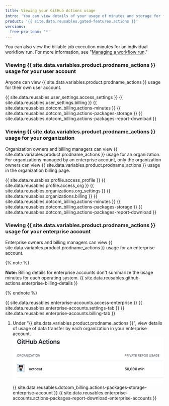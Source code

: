 ```yaml
---
title: Viewing your GitHub Actions usage
intro: 'You can view details of your usage of minutes and storage for {{ site.data.variables.product.prodname_actions }}.'
product: '{{ site.data.reusables.gated-features.actions }}'
versions:
  free-pro-team: '*'
---
```


You can also view the billable job execution minutes for an individual workflow run. For more information, see "[Managing a workflow run](/actions/configuring-and-managing-workflows/managing-a-workflow-run#viewing-billable-job-execution-minutes)."

### Viewing {{ site.data.variables.product.prodname_actions }} usage for your user account

Anyone can view {{ site.data.variables.product.prodname_actions }} usage for their own user account.

{{ site.data.reusables.user_settings.access_settings }}
{{ site.data.reusables.user_settings.billing }}
{{ site.data.reusables.dotcom_billing.actions-minutes }}
{{ site.data.reusables.dotcom_billing.actions-packages-storage }}
{{ site.data.reusables.dotcom_billing.actions-packages-report-download }}

### Viewing {{ site.data.variables.product.prodname_actions }} usage for your organization

Organization owners and billing managers can view {{ site.data.variables.product.prodname_actions }} usage for an organization. For organizations managed by an enterprise account, only the organization owners can view {{ site.data.variables.product.prodname_actions }} usage in the organization billing page.

{{ site.data.reusables.profile.access_profile }}
{{ site.data.reusables.profile.access_org }}
{{ site.data.reusables.organizations.org_settings }}
{{ site.data.reusables.organizations.billing }}
{{ site.data.reusables.dotcom_billing.actions-minutes }}
{{ site.data.reusables.dotcom_billing.actions-packages-storage }}
{{ site.data.reusables.dotcom_billing.actions-packages-report-download }}

### Viewing {{ site.data.variables.product.prodname_actions }} usage for your enterprise account

Enterprise owners and billing managers can view {{ site.data.variables.product.prodname_actions }} usage for an enterprise account.

{% note %}

**Note:** Billing details for enterprise accounts don't summarize the usage minutes for each operating system. {{ site.data.reusables.github-actions.enterprise-billing-details }}

{% endnote %}

{{ site.data.reusables.enterprise-accounts.access-enterprise }}
{{ site.data.reusables.enterprise-accounts.settings-tab }}
{{ site.data.reusables.enterprise-accounts.billing-tab }}
1. Under "{{ site.data.variables.product.prodname_actions }}", view details of usage of data transfer by each organization in your enterprise account. ![Details of usage of minutes](/assets/images/help/billing/actions-minutes-enterprise.png)
{{ site.data.reusables.dotcom_billing.actions-packages-storage-enterprise-account }}
{{ site.data.reusables.enterprise-accounts.actions-packages-report-download-enterprise-accounts }}

